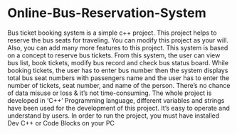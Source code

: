 # Online-Bus-Reservation-System
Bus ticket booking system is a simple c++ project. This project helps to reserve the bus seats for traveling. You can modify this project as your will. Also, you can add many more features to this project.  This system is based on a concept to reserve bus tickets. From this system, the user can view bus list, book tickets, modify bus record and check bus status board. While booking tickets, the user has to enter bus number then the system displays total bus seat numbers with passengers name and the user has to enter the number of tickets, seat number, and name of the person. There’s no chance of data misuse or loss &amp; it’s not time-consuming. The whole project is developed in ‘C++’ Programming language, different variables and strings have been used for the development of this project. It’s easy to operate and understand by users.  In order to run the project, you must have installed Dev C++ or Code Blocks on your PC
